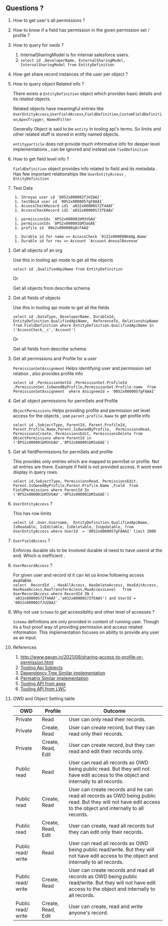 ## Questions ?

1. How to get user's all permissions ?
1. How to know if a field has permission in the given permission set / profile ?
1. How to query for owds ?
    1. InternalSharingModel is for internal salesforce users.
    1. `select id ,DeveloperName, ExternalSharingModel, InternalSharingModel from EntityDefinition` 
     
1. How get share record instances of the user per object ?

1. How to query object Related info ?

    There exists a `EntityDefinition` object which provides basic details and its related objects.

    Related objects have meaningful entries like `UserEntityAccess`,`UserFieldAccess`,`FieldDefinition`,`CustomFieldDefinition`,`ApexTrigger`,`	NamedFilter`

    Generally Object is said to be `entity` in tooling api's terms. So limits and other related stuff is stored in entity named objects.

    `entityparticle` does not provide much informative info for deeper level implementations , can be ignored and instead use `fiedDefinition`

1. How to get field level info ?

    `FieldDefinition` object provides info related to field and its metadata . Has few important relationships like `UserEntityAccess` , `EntityDefinition`

1. Test Data
> 
        1. Shreyas user id `0052x000002fJUZAA2`
        1. testBoi4 user id `0052x0000057gF8AAI`
        1. AccessCheckRecord id1 `a032x00000S7Zf4AAF`
        1. AccessCheckRecord id2 `a032x00000S7ZfEAAV`

        1. permissionIds `0PS2x000001bM3VGAU`
        1. permissionIds `0PS2x000001bM3aGAE`
        1. profile id `00e2x000000q8cFAAQ`

        1. Durable id for name => AccessCheck `01I2x000000KmQg.Name`
        1. Durable id for rev => Account `Account.AnnualRevenue`
  

1. Get all objects of an org
    
    Use this in tooling api mode to get all the objects
 
    `select id ,QualifiedApiName from EntityDefinition`

    Or 
    
    Get all objects from describe schema

1. Get all fields of objects 
    
    Use this in tooling api mode to get all the fields
    
    `select id ,DataType, DeveloperName, DurableId, EntityDefinition.QualifiedApiName,  ReferenceTo, RelationshipName from FieldDefinition where EntityDefinition.QualifiedApiName In ('AccessCheck__c','Account')`
    
    Or 
    
    Get all fields from describe schema


1. Get all permissions and Profile for a user

    `PermissionSetAssignment`
    Helps identifying user and permission set relation , also provides profile info

    `select id ,PermissionSetId ,PermissionSet.ProfileId ,PermissionSet.IsOwnedByProfile,PermissionSet.Profile.name  from PermissionSetAssignment  where AssigneeId = '0052x0000057gF8AAI'`  

1. Get all object permissions for permSets and Profile

    `ObjectPermissions` Helps providing profile and permission set level access for the objects , use `parent.profile.Name` to get profile info

    `select id ,SobjectType, ParentId, Parent.ProfileId,  Parent.Profile.Name,Parent.IsOwnedByProfile,  PermissionsRead, PermissionsCreate, PermissionsEdit, PermissionsDelete from ObjectPermissions where ParentId in ('0PS2x000001bM3VGAU','0PS2x000001bM3aGAE')`

1. Get all fieldPermissions for permSets and profile
    
    This provides only entries which are mapped to permSet or profile. Not all entries are there. Example if field is not provided access. It wont even display in query rows.

    `select id,SobjectType, PermissionsRead, PermissionsEdit, Parent.IsOwnedByProfile,Parent.Profile.Name ,Field  from FieldPermissions where ParentId In ('0PS2x000001bM3VGAU','0PS2x000001bM3aGAE') `


1. `UserEntityAccess` ?

    This has row limits

    `select id ,User.Username,  EntityDefinition.QualifiedApiName, IsReadable, IsEditable, IsDeletable, IsUpdatable, from UserEntityAccess where UserId  = '0052x0000057gF8AAI' limit 2000`

1. `UserFieldAccess` ?
    
    Enforces durable ids to be involved durable id need to have userid at the end. Which is inefficient .

1. `UserRecordAccess` ?

    For given user and record id it can let us know following access available.   
    `select  RecordId  , HasAllAccess, HasDeleteAccess, HasEditAccess, HasReadAccess,HasTransferAccess,MaxAccessLevel   from UserRecordAccess where RecordId IN ( 'a032x00000S7Zf4AAF','a032x00000S7ZfEAAV') and UserId = '0052x000002fJUZAA2' `

1. Why not use `Schema` to get accessibility and other level of accesses ?

    `Schema` definitions are only provided in content of running user. Though its a foul proof way of providing permission and access related information. This implementation focuses on ability to provide any user as an input.

1. References

    1. http://www.gavan.in/2021/09/sharing-access-to-profile-or-permission.html
    1. [Tooling Api Sobjects](https://developer.salesforce.com/docs/atlas.en-us.api_tooling.meta/api_tooling/reference_objects_list.htm)
    1. [Dependency Tree Similar implementation](https://appexchange.salesforce.com/appxListingDetail?listingId=a0N3A00000FeF99UAF)
    1. [Permatrix Similar implementation ](https://appexchange.salesforce.com/appxListingDetail?listingId=a0N4V00000HJDp4UAH&tab=d)
    1. [Tooling API from apex](https://medium.com/dyno-dev/calling-tooling-api-from-apex-1913933284da)
    1. [Tooling API from LWC](https://salesforcecodex.com/salesforce/call-tooling-api-from-lightning-web-component/)


1. OWD and Object Setting table 

    | OWD | Profile | Outcome |
    |----|---|---|
    |Private |Read |User can only read their records.|
    |Private | Create, Read |	User can create record, but they can read only their records.|
    |Private	|Create, Read, Edit|	User can create record, but they can read and edit their records only.|
    |Public read|	Read	|User can read all records as OWD being public read. But they will not have edit access to the object and internally to all records.|
    |Public read	|Create, Read	|User can create records and he can read all records as OWD being public read. But they will not have edit access to the object and internally to all records.|
    |Public read|	Create, Read, Edit	|User can create, read all records but they can edit only their records.|
    |Public read/ write	|Read	|User can read all records as OWD being public read/write. But they will not have edit access to the object and internally to all records.|
    |Public read/ write	|Create, Read	|User can create records and read all records as OWD being public read/write. But they will not have edit access to the object and internally to all records.|
    |Public read/ write	|Create, Read, Edit	|User can create, read and write anyone's record.
